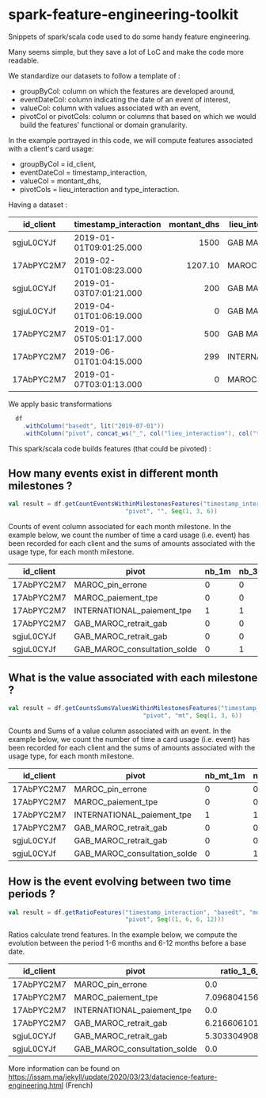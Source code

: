 # spark-feature-engineering-toolkit
Snippets of spark/scala code used to do some handy feature engineering.

Many seems simple, but they save a lot of LoC and make the code more readable.

We standardize our datasets to follow a template of :
- groupByCol: column on which the features are developed around, 
- eventDateCol: column indicating the date of an event of interest,
- valueCol: column with values associated with an event,
- pivotCol or pivotCols: column or columns that based on which we would build the features' functional or domain granularity.

In the example portrayed in this code, we will compute features associated with a client's card usage:
- groupByCol = id_client,
- eventDateCol = timestamp_interaction,
- valueCol = montant_dhs,
- pivotCols = lieu_interaction and type_interaction.


Having a dataset :

| id_client  | timestamp_interaction   | montant_dhs | lieu_interaction | type_interaction |
| ---------- |:------------------------| -------:|------------------|----------------------|
| sgjuL0CYJf | 2019-01-01T09:01:25.000 | 1500    |   GAB MAROC      | retrait_gab          |
| 17AbPYC2M7 | 2019-02-01T01:08:23.000 | 1207.10 |   MAROC          | paiement_tpe         |
| sgjuL0CYJf | 2019-01-03T07:01:21.000 | 200     |   GAB MAROC      | retrait_gab          |
| sgjuL0CYJf | 2019-04-01T01:06:19.000 | 0       |   GAB MAROC      | consultation_solde   |
| 17AbPYC2M7 | 2019-01-05T05:01:17.000 | 500     |   GAB MAROC      | retrait_gab          |
| 17AbPYC2M7 | 2019-06-01T01:04:15.000 | 299     |   INTERNATIONAL  | paiement_tpe         |
| 17AbPYC2M7 | 2019-01-07T03:01:13.000 | 0       |   MAROC          | pin_errone           |

We apply basic transformations 

``` scala
  df
    .withColumn("basedt", lit("2019-07-01"))
    .withColumn("pivot", concat_ws("_", col("lieu_interaction"), col("type_interaction")))
```

This spark/scala code builds features (that could be pivoted) :

## How many events exist in different month milestones ?

``` scala
val result = df.getCountEventsWithinMilestonesFeatures("timestamp_interaction", "basedt", "id_client", 
                                 "pivot", "", Seq(1, 3, 6))
```

Counts of event column associated for each month milestone. 
In the example below, we count the number of time a card usage (i.e. event)
has been recorded for each client and the sums of amounts associated with the usage type, for each month milestone.


|id_client |pivot                       |nb_1m|nb_3m|nb_6m|
|----------|----------------------------|-----|-----|-----|
|17AbPYC2M7|MAROC_pin_errone            |0    |0    |1    |
|17AbPYC2M7|MAROC_paiement_tpe          |0    |0    |1    |
|17AbPYC2M7|INTERNATIONAL_paiement_tpe  |1    |1    |1    |
|17AbPYC2M7|GAB_MAROC_retrait_gab       |0    |0    |1    |
|sgjuL0CYJf|GAB_MAROC_retrait_gab       |0    |0    |2    |
|sgjuL0CYJf|GAB_MAROC_consultation_solde|0    |1    |1    |


## What is the value associated with each milestone ?

``` scala
val result = df.getCountsSumsValuesWithinMilestonesFeatures("timestamp_interaction", "basedt", "montant_dhs", "id_client", 
                                      "pivot", "mt", Seq(1, 3, 6))
```

Counts and Sums of a value column associated with an event. In the example below, we count the number of time a card usage (i.e. event) 
has been recorded for each client and the sums of amounts associated with the usage type, for each month milestone.

|id_client |pivot                       |nb_mt_1m|nb_mt_3m|nb_mt_6m|sum_mt_1m|sum_mt_3m|sum_mt_6m|
|----------|----------------------------|--------|--------|--------|---------|---------|---------|
|17AbPYC2M7|MAROC_pin_errone            |0       |0       |1       |0.0      |0.0      |0.0      |
|17AbPYC2M7|MAROC_paiement_tpe          |0       |0       |1       |0.0      |0.0      |1200.1   |
|17AbPYC2M7|INTERNATIONAL_paiement_tpe  |1       |1       |1       |300.0    |300.0    |300.0    |
|17AbPYC2M7|GAB_MAROC_retrait_gab       |0       |0       |1       |0.0      |0.0      |500.0    |
|sgjuL0CYJf|GAB_MAROC_retrait_gab       |0       |0       |2       |0.0      |0.0      |1700.0   |
|sgjuL0CYJf|GAB_MAROC_consultation_solde|0       |1       |1       |0.0      |0.0      |0.0      |

## How is the event evolving between two time periods ?

``` scala
val result = df.getRatioFeatures("timestamp_interaction", "basedt", "montant_dhs", "id_client", 
                                 "pivot", Seq((1, 6, 6, 12)))
```

Ratios calculate trend features. In the example below, we compute the evolution between the period 1-6 months and 6-12 months before a base date. 

|id_client |pivot                       |ratio_1_6_6_12    |
|----------|----------------------------|------------------|
|17AbPYC2M7|MAROC_pin_errone            |0.0               |
|17AbPYC2M7|MAROC_paiement_tpe          |7.096804156525518 |
|17AbPYC2M7|INTERNATIONAL_paiement_tpe  |0.0               |
|17AbPYC2M7|GAB_MAROC_retrait_gab       |6.2166061010848646|
|sgjuL0CYJf|GAB_MAROC_retrait_gab       |5.303304908059076 |
|sgjuL0CYJf|GAB_MAROC_consultation_solde|0.0               |

More information can be found on https://issam.ma/jekyll/update/2020/03/23/datacience-feature-engineering.html (French)